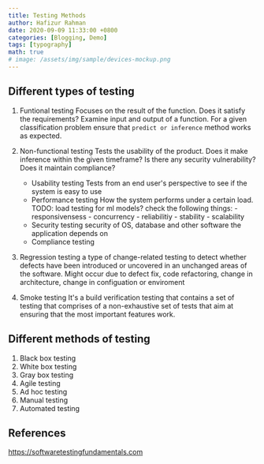 ```yaml
---
title: Testing Methods
author: Hafizur Rahman
date: 2020-09-09 11:33:00 +0800
categories: [Blogging, Demo]
tags: [typography]
math: true
# image: /assets/img/sample/devices-mockup.png
---
```


<!-- 
## Titles

---

# H1

<h2 data-toc-skip>H2</h2>

<h3 data-toc-skip>H3</h3>

<h4>H4</h4>

--- -->

## Different types of testing
1. Funtional testing
    Focuses on the result of the function. Does it satisfy the requirements? Examine input and output of a function. For a given classification problem ensure that ```predict or inference``` method works as expected.
2. Non-functional testing
    Tests the usability of the product. Does it make inference within the given timeframe? Is there any security vulnerability? Does it maintain compliance? 
     - Usability testing
        Tests from an end user's perspective to see if the system is easy to use
     - Performance testing
        How the system performs under a certain load. TODO: load testing for ml models?
        check the following things:
            - responsivensess
            - concurrency
            - reliabilitiy
            - stability
            - scalability
     - Security testing
        security of OS, database and other software the application depends on
     - Compliance testing

3. Regression testing
    a type of change-related testing to detect whether defects have been introduced  or uncovered in an unchanged areas of the software. Might occur due to defect fix, code refactoring, change in architecture, change in configuation or enviroment
4. Smoke testing
    It's a build verification testing that contains a set of testing that comprises of a non-exhaustive set of tests that aim at ensuring that the most important features work.


## Different methods of testing
1. Black box testing
2. White box testing
3. Gray box testing
4. Agile testing
5. Ad hoc testing
6. Manual testing
7. Automated testing 

## References
<https://softwaretestingfundamentals.com>
